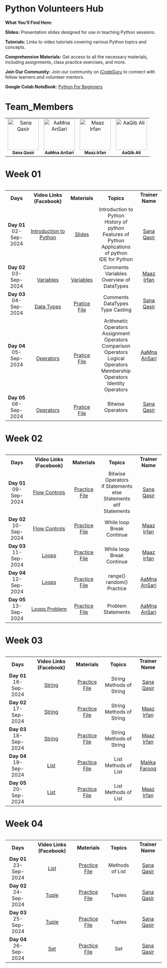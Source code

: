 # Python Volunteers Hub
 **What You'll Find Here:**

**Slides:** Presentation slides designed for use in teaching Python sessions.

**Tutorials:** Links to video tutorials covering various Python topics and concepts.

**Comprehensive Materials:** Get access to all the necessary materials, including assignments, class practice exercises, and more.

**Join Our Community:** Join our community on [iCodeGuru](www.icode.guru/join) to connect with fellow learners and volunteer mentors.

**Google Colab NoteBook:** [Python For Beginners](https://colab.research.google.com/drive/1MZQSbFPSa0z5cddZoeFAYBf1SvvAtXcD?usp=sharing#scrollTo=JTilxyDec5kY) 

# Team_Members

<table >
    <tbody>
        <tr>
            <td align="center">
                <a href="https://github.com/sana261">
                    <img src="https://avatars.githubusercontent.com/u/175141665?v=4" width="100px;" alt="Sana Qasir"/>
                    <br />
                    <sub><b>Sana Qasir</b></sub>
                </a> 
            </td>
          <td align="center">
                <a href="https://github.com/aamna-ansari">
                    <img src="https://avatars.githubusercontent.com/u/123650396?v=4" width="100px;" alt="AaMna AnSari"/>
                    <br />
                    <sub><b>AaMna AnSari</b></sub>
                </a> 
            </td>
            <td align="center">
                <a href="https://github.com/Maaz-Ai-enthusiast">
                    <img src="https://avatars.githubusercontent.com/u/165513774?v=4" width="100px;" alt="Maaz Irfan"/>
                    <br />
                    <sub><b>Maaz Irfan</b></sub>
                </a> 
            </td>
            <td align="center">
                <a href="https://github.com/aaqibali1">
                    <img src="https://avatars.githubusercontent.com/u/75785706?v=4" width="100px;" alt="AaQib Ali"/>
                    <br />
                    <sub><b>AaQib Ali</b></sub>
                </a> 
            </td>
        </tr> 
</tbody>
<table>

# Week 01

<table>
    <tbody>
     <tr>
      <th>Days</th>
      <th>Video Links (Facebook)</br></th>
      <th>Materials</th>
     <th>Topics</th>
   <td align="center"><b>Trainer Name</b></td>
     </tr>  
        <tr>
    <td align="center"><b>Day 01</b></br>02-Sep-2024</td>
    <td align="center"><a href="https://web.facebook.com/iCodeguru/videos/395579696603502">Introduction to Python</br></td>
    <td align="center" ><a href="https://www.canva.com/design/DAGHdv6X-iI/ENB5xhRC6MyIxORlNM6kPQ/edit">Slides</td>
        <td align="center">Introduction to Python <br/>History of python<br/>Features of Python</br>Applications of python<br/>IDE for Python</td>
      <td align="center"><a href="https://www.linkedin.com/in/sana-qaisar-03b354316">Sana Qasir</td>
  </tr>
          <tr>
    <td align="center"><b>Day 02</b></br>03-Sep-2024</td>
    <td align="center"><a href="https://web.facebook.com/iCodeguru/videos/507325335337975"></br>Variables</td>
       <td align="center"><a href="https://www.w3schools.com/python/python_comments.asp"></br>Variables</td>
        <td align="center">Comments<br/>Variables<br/>Overview of DataTypes</td>
      <td align="center"><a href="https://www.linkedin.com/in/maazaienthusiast/">Maaz Irfan</td>
  </tr>
          <tr>
    <td align="center"><b>Day 03</b></br>04-Sep-2024</td>
    <td align="center"><a href="https://web.facebook.com/iCodeguru/videos/1570662080497078"></br>Data Types</td>
       <td align="center"><a href="https://colab.research.google.com/drive/1it4fZ__D5O8aez4NGMbuAUTo9Er4JOvV#scrollTo=_8Wv0Q9frUXk"></br>Pratice File</td>
        <td align="center">Comments<br/>DataTypes<br/>Type Casting</td>
     <td align="center"><a href="https://www.linkedin.com/in/sana-qaisar-03b354316">Sana Qasir</td>
  </tr>
         <tr>
    <td align="center"><b>Day 04</b></br>05-Sep-2024</td>
    <td align="center"><a href="https://web.facebook.com/iCodeguru/videos/1114544893430928"></br>Operators</td>
       <td align="center"><a href="https://colab.research.google.com/drive/1EharaVyXHCSfj_x1jH0PQzqkcO77qfUu#scrollTo=7La4Q7w459ch&uniqifier=1"></br>Pratice File</td>
        <td align="center">Arithmetic Operators<br/>Assignment Operators<br/>Comparison Operators<br/>Logical Operators<br/>Membership Operators<br/>Identity Operators</td>
     <td align="center"><a href="https://www.linkedin.com/in/aamnansari/">AaMna AnSari</td>
  </tr>
         <tr>
    <td align="center"><b>Day 05</b></br>06-Sep-2024</td>
    <td align="center"><a href="https://web.facebook.com/iCodeguru/videos/1064866398590789"></br>Operators</td>
       <td align="center"><a href="https://colab.research.google.com/drive/1sYsmVgj-7xGFcvp8jy7JMQ_WUE7TzICr#scrollTo=9_-5hnwYpvy1"></br>Pratice File</td>
        <td align="center">Bitwise Operators</td>
     <td align="center"><a href="https://www.linkedin.com/in/sana-qaisar-03b354316">Sana Qasir</td>
  </tr>
</tbody>
<table>

# Week 02

<table>
    <tbody>
     <tr>
      <th>Days</th>
      <th>Video Links (Facebook)</br></th>
      <th>Materials</th>
     <th>Topics</th>
   <td align="center"><b>Trainer Name</b></td>
     </tr>  
         <tr>
    <td align="center"><b>Day 01</b></br>09-Sep-2024</td>
    <td align="center"><a href="https://web.facebook.com/iCodeguru/videos/1704515706755394">Flow Controls</br></td>
       <td align="center" ><a href="https://colab.research.google.com/drive/1TKi2c2ulI_zjVaU3UN4LuBTbMc0bSPly#scrollTo=wR9aiHsHmCy6">Practice File</td>
        <td align="center">Bitwise Operators</br>if Statements</br>else Statements</br>elif Statements</td>
     <td align="center"><a href="https://www.linkedin.com/in/sana-qaisar-03b354316">Sana Qasir</td>
  </tr>
         <tr>
    <td align="center"><b>Day 02</b></br>10-Sep-2024</td>
    <td align="center"><a href="https://fb.watch/uwl48PKsCn/">Flow Controls</br></td>
       <td align="center" ><a href="https://colab.research.google.com/drive/1pRtHejz4ygRo7LuqrEIsmD8LnQXiTOA-#scrollTo=-ZAn08vQ_R_Q">Practice File</td>
        <td align="center">While loop</br>Break</br>Continue</td>
     <td align="center"><a href="https://www.linkedin.com/in/maazaienthusiast/">Maaz Irfan</td>
  </tr>
         <tr>
    <td align="center"><b>Day 03</b></br>11-Sep-2024</td>
    <td align="center"><a href="https://web.facebook.com/iCodeguru/videos/3915101732098194">Loops</br></td>
       <td align="center" ><a href="https://colab.research.google.com/drive/1pRtHejz4ygRo7LuqrEIsmD8LnQXiTOA-#scrollTo=-ZAn08vQ_R_Q">Practice File</td>
        <td align="center">While loop</br>Break</br>Continue</td>
     <td align="center"><a href="https://www.linkedin.com/in/maazaienthusiast/">Maaz Irfan</td>
  </tr>
         <tr>
    <td align="center"><b>Day 04</b></br>12-Sep-2024</td>
    <td align="center"><a href="https://web.facebook.com/iCodeguru/videos/3746571612276354">Loops</br></td>
       <td align="center" ><a href="https://colab.research.google.com/drive/1oilMuog1P7CRks-cXLE016NQG0JGnHqu#scrollTo=ezNOLHSDWCDJ">Practice File</td>
        <td align="center">range()</br>random()</br>Practice</td>
     <td align="center"><a href="https://www.linkedin.com/in/aamnansari/">AaMna AnSari</td>
  </tr>
         <tr>
    <td align="center"><b>Day 05</b></br>13-Sep-2024</td>
    <td align="center"><a href="https://web.facebook.com/iCodeguru/videos/502782322577739">Loops Problem</br></td>
       <td align="center" ><a href="https://colab.research.google.com/drive/1oilMuog1P7CRks-cXLE016NQG0JGnHqu#scrollTo=ezNOLHSDWCDJ">Practice File</td>
        <td align="center">Problem Statements</td>
     <td align="center"><a href="https://www.linkedin.com/in/aamnansari/">AaMna AnSari</td>
  </tr>
</tbody>
<table>

# Week 03

<table>
    <tbody>
     <tr>
      <th>Days</th>
      <th>Video Links (Facebook)</br></th>
      <th>Materials</th>
     <th>Topics</th>
   <td align="center"><b>Trainer Name</b></td>
     </tr>  
         <tr>
    <td align="center"><b>Day 01</b></br>16-Sep-2024</td>
    <td align="center"><a href="https://web.facebook.com/iCodeguru/videos/776244961181296">String</br></td>
       <td align="center" ><a href="https://colab.research.google.com/drive/1TKi2c2ulI_zjVaU3UN4LuBTbMc0bSPly#scrollTo=wR9aiHsHmCy6">Practice File</td>
        <td align="center">String</br>Methods of String</td>
     <td align="center"><a href="https://www.linkedin.com/in/sana-qaisar-03b354316">Sana Qasir</td>
  </tr>
         <tr>
    <td align="center"><b>Day 02</b></br>17-Sep-2024</td>
   <td align="center"><a href="https://web.facebook.com/iCodeguru/videos/9008597792501962">String</br></td>
       <td align="center" ><a href="https://colab.research.google.com/drive/1TKi2c2ulI_zjVaU3UN4LuBTbMc0bSPly#scrollTo=wR9aiHsHmCy6">Practice File</td>
        <td align="center">String</br>Methods of String</td>
     <td align="center"><a href="https://www.linkedin.com/in/maazaienthusiast/">Maaz Irfan</td>
          <tr>
    <td align="center"><b>Day 03</b></br>18-Sep-2024</td>
   <td align="center"><a href="https://web.facebook.com/iCodeguru/videos/9008597792501962">String</br></td>
       <td align="center" ><a href="https://colab.research.google.com/drive/1TKi2c2ulI_zjVaU3UN4LuBTbMc0bSPly#scrollTo=wR9aiHsHmCy6">Practice File</td>
        <td align="center">String</br>Methods of String</td>
     <td align="center"><a href="https://www.linkedin.com/in/maazaienthusiast/">Maaz Irfan</td>
  </tr>
         <tr>
    <td align="center"><b>Day 04</b></br>19-Sep-2024</td>
   <td align="center"><a href="https://web.facebook.com/iCodeguru/videos/9008597792501962">List</br></td>
       <td align="center" ><a href="https://colab.research.google.com/drive/1RUA90IAA1CrMlNC1QguyllFScvWVoLjQ?usp=sharing">Practice File</td>
        <td align="center">List</br>Methods of List</td>
     <td align="center"><a href="https://www.linkedin.com/in/malaika-farooq/">Malika Farooq</td>
  </tr>
  <tr>
    <td align="center"><b>Day 05</b></br>20-Sep-2024</td>
   <td align="center"><a href="">List</br></td>
       <td align="center" ><a href="">Practice File</td>
        <td align="center">List</br>Methods of List</td>
     <td align="center"><a href="https://www.linkedin.com/in/maazaienthusiast/">Maaz Irfan</td>
  </tr>     
</tbody>
<table>

# Week 04

<table>
    <tbody>
     <tr>
      <th>Days</th>
      <th>Video Links (Facebook)</br></th>
      <th>Materials</th>
     <th>Topics</th>
   <td align="center"><b>Trainer Name</b></td>
     </tr>  
         <tr>
    <td align="center"><b>Day 01</b></br>23-Sep-2024</td>
    <td align="center"><a href="https://web.facebook.com/iCodeguru/videos/845654587335763">List</br></td>
       <td align="center" ><a href="https://colab.research.google.com/drive/1yt37lcoqeWrdy1cUcbIMNhvqGhnUYWQQ#scrollTo=C-ErTCQOHVYQ">Practice File</td>
        <td align="center">Methods of List</td>
     <td align="center"><a href="https://www.linkedin.com/in/sana-qaisar-03b354316">Sana Qasir</td>
  </tr>
         <tr>
    <td align="center"><b>Day 02</b></br>24-Sep-2024</td>
    <td align="center"><a href="https://web.facebook.com/iCodeguru/videos/571992025198590">Tuple</br></td>
       <td align="center" ><a href="https://colab.research.google.com/drive/1FteH81-8A7WFR0qxtPegXDcVrIr8ZfbE?usp=sharing">Practice File</td>
        <td align="center">Tuples</td>
     <td align="center"><a href="https://www.linkedin.com/in/sana-qaisar-03b354316">Sana Qasir</td>
  </tr>    
         <tr>
    <td align="center"><b>Day 03</b></br>25-Sep-2024</td>
    <td align="center"><a href="">Tuple</br></td>
       <td align="center" ><a href="https://colab.research.google.com/drive/1FteH81-8A7WFR0qxtPegXDcVrIr8ZfbE?usp=sharing">Practice File</td>
        <td align="center">Tuples</td>
     <td align="center"><a href="https://www.linkedin.com/in/sana-qaisar-03b354316">Sana Qasir</td>
  </tr>
         <tr>
    <td align="center"><b>Day 04</b></br>26-Sep-2024</td>
    <td align="center"><a href="https://web.facebook.com/iCodeguru/videos/1056450386034399">Set</br></td>
       <td align="center" ><a href="https://colab.research.google.com/drive/1gGDTpa0XQ767Te9wG20y9Na0uysZIO1X#scrollTo=dSzGHHpqQL_j">Practice File</td>
        <td align="center">Set</td>
     <td align="center"><a href="https://www.linkedin.com/in/sana-qaisar-03b354316">Sana Qasir</td>
  </tr>
</tbody>
<table>

